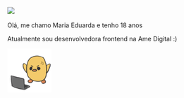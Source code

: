 ![](https://visitor-badge.laobi.icu/badge?page_id=MaduSilva)

<p> Olá, me chamo Maria Eduarda e tenho 18 anos </p>
<p> Atualmente sou desenvolvedora frontend na Ame Digital :) </p>
<img src="https://github.com/MaduSilva/MaduSilva/blob/master/pato.png" alt="png" width="100px">


